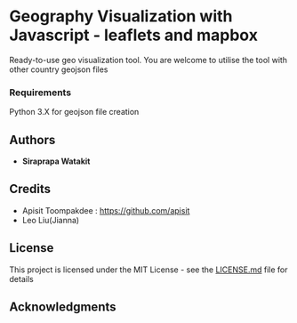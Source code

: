 # Geography Visualization with Javascript - leaflets and mapbox

Ready-to-use geo visualization tool. You are welcome to utilise the tool with other country geojson files 

### Requirements

Python 3.X for geojson file creation

## Authors

* **Siraprapa Watakit**  

## Credits
* Apisit Toompakdee : https://github.com/apisit
* Leo Liu(Jianna) 

## License

This project is licensed under the MIT License - see the [LICENSE.md](LICENSE.md) file for details

## Acknowledgments



